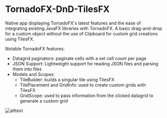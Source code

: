 # TornadoFX-DnD-TilesFX

Native app displaying TornadoFX's latest features and the ease of integrating existing JavaFX libraries with TornadoFX.
A basic drag-and-drop for a custom object without the use of Clipboard for custom grid creations using TilesFX.  

Notable TornadoFX features:
 - Datagrid paginators: paginate cells with a set cell count per page
 - JSON Support: Lightweight support for reading JSON files and parsing them into files
 - Models and Scopes: 
    - TileBuilder: builds a singular tile using TilesFX
    - TilePlacement and GridInfo: used to create custom grids with TilesFX
    - GridScope: used to pass information from the clicked datagrid to generate a custom grid
    
![alttext](https://github.com/ahinchman1/TornadoFX-DnD-TilesFX/blob/master/readme.png)
